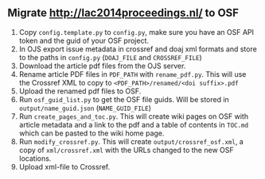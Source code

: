 ## Migrate http://lac2014proceedings.nl/ to OSF
1. Copy `config.template.py` to `config.py`, make sure you have an OSF API token and the
guid of your OSF project.  
1. In OJS export issue metadata in crossref and doaj xml formats and store to the paths
 in `config.py` (`DOAJ_FILE` and `CROSSREF_FILE`)
1. Download the article pdf files from the OJS server.
1. Rename article PDF files in `PDF_PATH` with `rename_pdf.py`. This will use the Crossref XML to 
copy to `<PDF_PATH>/renamed/<doi suffix>.pdf`
1. Upload the renamed pdf files to OSF.
1. Run `osf_guid_list.py` to get the OSF file guids. Will be stored in `output/name_guid.json` (`NAME_GUID_FILE`)
1. Run `create_pages_and_toc.py`. This will create wiki pages on OSF with article 
metadata and a link to the pdf and a table of contents in `TOC.md` which can be pasted to
  the wiki home page.
1. Run `modify_crossref.py`. This will create `output/crossref_osf.xml`, a copy
 of `xml/crossref.xml` with the URLs changed to the new OSF locations. 
1. Upload xml-file to Crossref.
